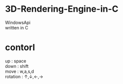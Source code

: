 # 3D-Rendering-Engine-in-C
WindowsApi<br/>
written in C
# contorl
up       : space <br/>
down     : shift <br/>
move     : w,a,s,d <br/>
rotation : ↑,↓,←,→ <br/>
